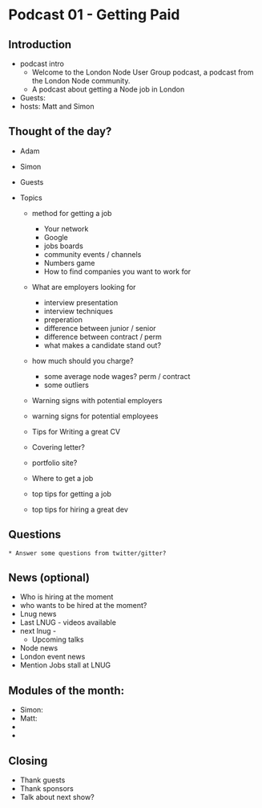 

# Podcast 01 - Getting Paid


## Introduction

* podcast intro
    * Welcome to the London Node User Group podcast, a podcast from the London Node community. 
    * A podcast about getting a Node job in London
* Guests:  
* hosts: Matt and Simon 
	

## Thought of the day?

* Adam 
* Simon 
* Guests


* Topics 

    * method for getting a job
        * Your network 
        * Google 
        * jobs boards 
        * community events / channels
        * Numbers game 
        * How to find companies you want to work for


    * What are employers looking for 
        * interview presentation 
        * interview techniques 
        * preperation 
        * difference between junior / senior 
        * difference between contract / perm
        * what makes a candidate stand out?


    * how much should you charge?
        * some average node wages? perm / contract
        * some outliers 

    * Warning signs with potential employers
    * warning signs for potential employees  

    * Tips for Writing a great CV

    * Covering letter?
    * portfolio site?


    * Where to get a job

    * top tips for getting a job
    * top tips for hiring a great dev

## Questions 

    * Answer some questions from twitter/gitter?


## News (optional)
* Who is hiring at the  moment 
* who wants to be hired at the  moment?
* Lnug news
* Last LNUG - videos available
* next lnug - 
    * Upcoming talks 
* Node news
* London event news
* Mention Jobs stall at LNUG 


##  Modules of the month: 
* Simon:
* Matt: 
*
*

## Closing 
* Thank guests 
* Thank sponsors 
* Talk about next show? 